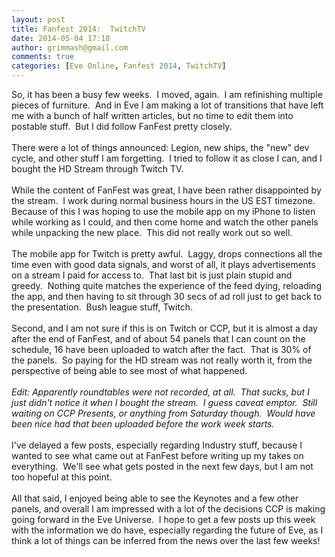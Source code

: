 ```yaml
---
layout: post
title: Fanfest 2014:  TwitchTV
date: 2014-05-04 17:18
author: grimmash@gmail.com
comments: true
categories: [Eve Online, Fanfest 2014, TwitchTV]
---
```

So, it has been a busy few weeks.&nbsp; I moved, again.&nbsp; I am refinishing multiple pieces of furniture.&nbsp; And in Eve I am making a lot of transitions that have left me with a bunch of half written articles, but no time to edit them into postable stuff.&nbsp; But I did follow FanFest pretty closely.<br /><br />There were a lot of things announced: Legion, new ships, the "new" dev cycle, and other stuff I am forgetting.&nbsp; I tried to follow it as close I can, and I bought the HD Stream through Twitch TV.<br /><br />While the content of FanFest was great, I have been rather disappointed by the stream.&nbsp; I work during normal business hours in the US EST timezone. Because of this I was hoping to use the mobile app on my iPhone to listen while working as I could, and then come home and watch the other panels while unpacking the new place.&nbsp; This did not really work out so well.<br /><br />The mobile app for Twitch is pretty awful.&nbsp; Laggy, drops connections all the time even with good data signals, and worst of all, it plays advertisements on a stream I paid for access to.&nbsp; That last bit is just plain stupid and greedy.&nbsp; Nothing quite matches the experience of the feed dying, reloading the app, and then having to sit through 30 secs of ad roll just to get back to the presentation.&nbsp; Bush league stuff, Twitch.<br /><br />Second, and I am not sure if this is on Twitch or CCP, but it is almost a day after the end of FanFest, and of about 54 panels that I can count on the schedule, 16 have been uploaded to watch after the fact.&nbsp; That is 30% of the panels.&nbsp; So paying for the HD stream was not really worth it, from the perspective of being able to see most of what happened.<br /><br /><i>Edit: Apparently roundtables were not recorded, at all.&nbsp; That sucks, but I just didn't notice it when I bought the stream.&nbsp; I guess caveat emptor.&nbsp; Still waiting on CCP Presents, or anything from Saturday though.&nbsp; Would have been nice had that been uploaded before the work week starts. </i><br /><br />I've delayed a few posts, especially regarding Industry stuff, because I wanted to see what came out at FanFest before writing up my takes on everything.&nbsp; We'll see what gets posted in the next few days, but I am not too hopeful at this point.<br /><br />All that said, I enjoyed being able to see the Keynotes and a few other panels, and overall I am impressed with a lot of the decisions CCP is making going forward in the Eve Universe.&nbsp; I hope to get a few posts up this week with the information we do have, especially regarding the future of Eve, as I think a lot of things can be inferred from the news over the last few weeks!
